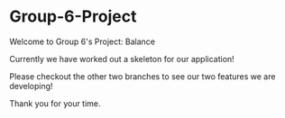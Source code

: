 # Group-6-Project
Welcome to Group 6's Project: Balance

Currently we have worked out a skeleton for our application!

Please checkout the other two branches to see our two features we are developing!

Thank you for your time.